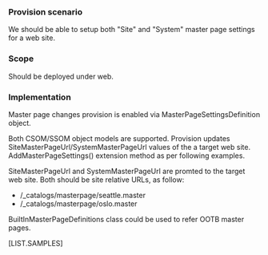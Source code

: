 
### Provision scenario
We should be able to setup both "Site" and "System" master page settings for a web site.

### Scope
Should be deployed under web.

### Implementation
Master page changes provision is enabled via MasterPageSettingsDefinition object.

Both CSOM/SSOM object models are supported. Provision updates SiteMasterPageUrl/SystemMasterPageUrl  values of the a target web site. AddMasterPageSettings() extension method as per following examples.

SiteMasterPageUrl and SystemMasterPageUrl are promted to the target web site. Both should be site relative URLs, as follow:

* /_catalogs/masterpage/seattle.master
* /_catalogs/masterpage/oslo.master

BuiltInMasterPageDefinitions class could be used to refer OOTB master pages.

[LIST.SAMPLES]